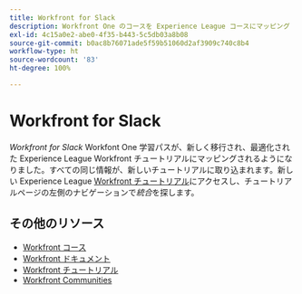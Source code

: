 ```yaml
---
title: Workfront for Slack
description: Workfront One のコースを Experience League コースにマッピング
exl-id: 4c15a0e2-abe0-4f35-b443-5c5db03a8b08
source-git-commit: b0ac8b76071ade5f59b51060d2af3909c740c8b4
workflow-type: ht
source-wordcount: '83'
ht-degree: 100%

---
```


# Workfront for Slack

*Workfront for Slack* Workfont One 学習パスが、新しく移行され、最適化された Experience League Workfront チュートリアルにマッピングされるようになりました。すべての同じ情報が、新しいチュートリアルに取り込まれます。新しい Experience League [Workfront チュートリアル](https://experienceleague.adobe.com/docs/workfront-learn/tutorials-workfront/home.html?lang=ja)にアクセスし、チュートリアルページの左側のナビゲーションで&#x200B;*統合*&#x200B;を探します。

## その他のリソース

* [Workfront コース](https://experienceleague.adobe.com/?lang=ja&amp;Solution=Workfront#courses)
* [Workfront ドキュメント](https://experienceleague.adobe.com/docs/workfront.html?lang=ja)
* [Workfront チュートリアル](https://experienceleague.adobe.com/docs/workfront-learn/tutorials-workfront/home.html?lang=ja)
* [Workfront Communities](https://experienceleaguecommunities.adobe.com/t5/workfront/ct-p/workfront?profile.language=ja)
